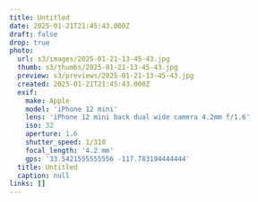 ```yaml
---
title: Untitled
date: 2025-01-21T21:45:43.000Z
draft: false
drop: true
photo:
  url: s3/images/2025-01-21-13-45-43.jpg
  thumb: s3/thumbs/2025-01-21-13-45-43.jpg
  preview: s3/previews/2025-01-21-13-45-43.jpg
  created: 2025-01-21T21:45:43.000Z
  exif:
    make: Apple
    model: 'iPhone 12 mini'
    lens: 'iPhone 12 mini back dual wide camera 4.2mm f/1.6'
    iso: 32
    aperture: 1.6
    shutter_speed: 1/310
    focal_length: '4.2 mm'
    gps: '33.5421555555556 -117.783194444444'
  title: Untitled
  caption: null
links: []
---
```

